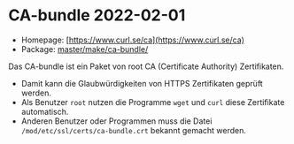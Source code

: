 # CA-bundle 2022-02-01
 - Homepage: [https://www.curl.se/ca](https://www.curl.se/ca)
 - Package: [master/make/ca-bundle/](https://github.com/Freetz-NG/freetz-ng/tree/master/make/ca-bundle/)

Das CA-bundle ist ein Paket von root CA (Certificate Authority) Zertifikaten.
<br>
 * Damit kann die Glaubwürdigkeiten von HTTPS Zertifikaten geprüft werden.
 * Als Benutzer ```root``` nutzen die Programme ```wget``` und ```curl``` diese Zertifikate automatisch.
 * Anderen Benutzer oder Programmen muss die Datei ```/mod/etc/ssl/certs/ca-bundle.crt``` bekannt gemacht werden.


